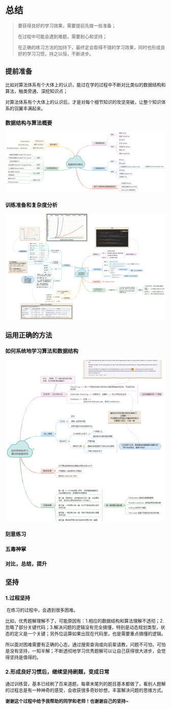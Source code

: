 

# 总结

> 要获得良好的学习效果，需要提前先做一些准备；
>
> 在过程中可能会遇到难题，需要耐心和坚持；
>
> 在正确的练习方法的加持下，最终定会取得不错的学习效果，同时也形成良好的学习习惯，持之以恒，不断进步。



## 提前准备

​		比如对算法体系有个大体上的认识，能过在学的过程中不断对比类似的数据结构和算法，触类旁通、深挖知识点；

对算法体系有个大体上的认识后，才是对每个细节知识的攻坚突破，让整个知识体系的羽翼丰满起来。



### 数据结构与算法概要

![1598092684270](.\SUMMARY.assets\1598092684270.png)



### 训练准备和复杂度分析

![1598095129369](.\SUMMARY.assets\1598095129369.png)



## 运用正确的方法

### 如何系统地学习算法和数据结构

<img src=".\SUMMARY.assets\1598095046569.png" alt="1598095046569" style="zoom: 150%;" />



### 刻意练习

### 五毒神掌

### 对比，总结，提升





## 坚持

### 1.过程坚持

​		在练习的过程中，会遇到很多困难。

​		比如，优秀题解理解不了，可能原因有：1.相应的数据结构和算法理解不透彻；2.忽略了部分关键代码；3.解决问题的逻辑没有完全搞懂，特别是动态规划类型，状态的定义是一个关键；另外位运算如果出现在代码里，也是需要重点搞懂的逻辑。

​		所以面对困难需要有正确的心态，通过搜索查询或向前辈请教，问题不可怕，可怕是没有坚持，一知半解；不断透彻地学习优秀题解可以让自己获得很大进步，会觉得坚持是值得的。



### 2.形成良好习惯后，继续坚持刷题，变成日常

​		通过训练营，基本已经刷了百来道题，每章末尾列的题目基本都做了，看别人题解的过程总是有一种神奇的感受，会收获很多奇妙妙想，丰富解决问题的思维方式。





**谢谢这个过程中给予我帮助的同学和老师！也谢谢自己的坚持~**

